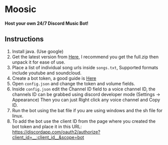 # Moosic

**Host your own 24/7 Discord Music Bot!**

## Instructions
1. Install java. (Use google)
2. Get the latest version from [Here](https://github.com/Repulser/Moosic/releases/), I recommend you get the full.zip then unpack it for ease of use.
3. Place a list of individual song urls inside `songs.txt`, Supported formats include youtube and soundcloud.
4. Create a bot token, a good guide is [Here](https://twentysix26.github.io/Red-Docs/red_guide_bot_accounts/#creating-a-new-bot-account)
5. Open `config.json` and change the token and volume fields.
6. Inside `config.json` edit the Channel ID field to a voice channel ID, the channels ID can be grabbed using discord developer mode (Settings -> Appearance) Then you can just Right click any voice channel and Copy ID.
7. Run the bot using the bat file if you are using windows and the sh file for linux.
8. To add the bot use the client ID from the page where you created the bot token and place it in this URL:
https://discordapp.com/oauth2/authorize?client_id=__:client_id__&scope=bot
